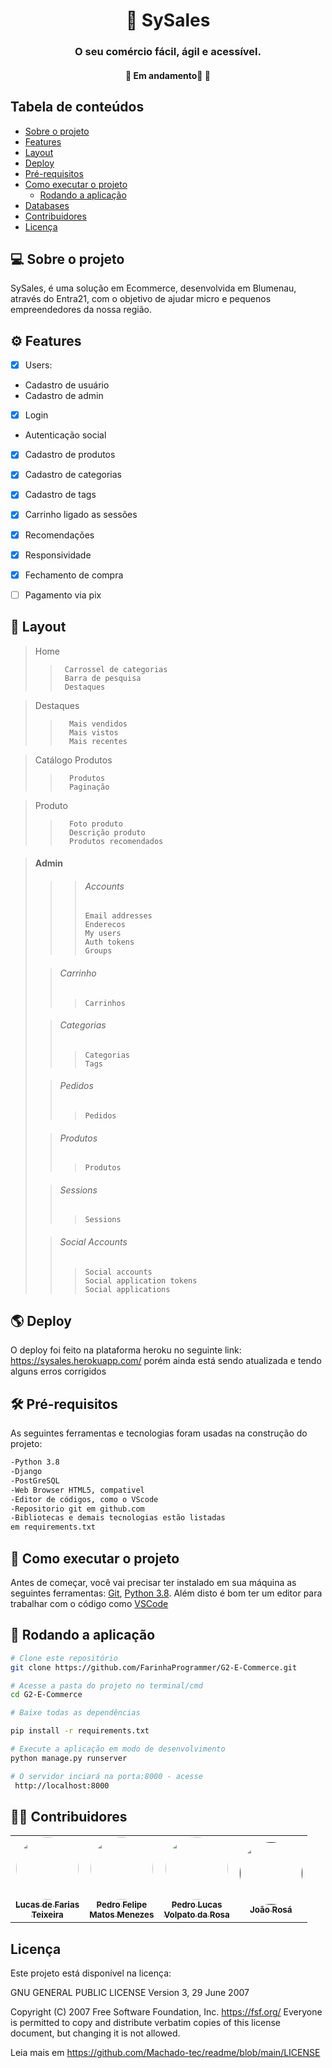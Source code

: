 

<h1 align="center">
     🏪 SySales
</h1>

<h3 align="center">
    O seu comércio fácil, ágil e acessível.
</h3>
 
<h4 align="center">
	🚧   Em andamento🚀 🚧
</h4>

<h2>Tabela de conteúdos</h2>

<!--ts-->
   * [Sobre o projeto](#sobre)
   * [Features](#features)
   * [Layout](#layout)
   * [Deploy](#deploy)
   * [Pré-requisitos](#requirements)
   * [Como executar o projeto](#executar)
     * [Rodando a aplicação](#executar-rodas)
   * [Databases](#databases)
   * [Contribuidores](#contribuintes)
   * [Licença](#user-content--licença)
<!--te-->

<h2 id="sobre"> 💻 Sobre o projeto </h2>

SySales, é uma solução em Ecommerce, desenvolvida em Blumenau, através do Entra21, com o objetivo de ajudar micro e pequenos empreendedores da nossa região.

<h2 id="features"> ⚙️ Features </h2>

- [x] Users:
 - Cadastro de usuário
 - Cadastro de admin
- [x] Login
 - Autenticação social
- [x] Cadastro de produtos
- [x] Cadastro de categorias
- [x] Cadastro de tags
- [x] Carrinho ligado as sessões
- [x] Recomendações
- [x] Responsividade
- [x] Fechamento de compra
- [ ] Pagamento via pix



<h2 id="layout"> 🎨 Layout </h2>

> Home  
>>      Carrossel de categorias  
>>      Barra de pesquisa
>>      Destaques

> Destaques
>>       Mais vendidos
>>       Mais vistos
>>       Mais recentes

> Catálogo Produtos
>>       Produtos
>>       Paginação

> Produto
>>       Foto produto
>>       Descrição produto
>>       Produtos recomendados

>#### Admin
>
>>>######     Accounts
>>>     Email addresses
>>>     Enderecos
>>>     My users
>>>     Auth tokens
>>>     Groups
>
>>######      Carrinho
>>>     Carrinhos
>
>>######      Categorias
>>>     Categorias
>>>     Tags
>
>>######      Pedidos
>>>     Pedidos
>
>>######      Produtos
>>>     Produtos
>
>>######      Sessions
>>>     Sessions
>
>>######      Social Accounts
>>>     Social accounts
>>>     Social application tokens
>>>     Social applications


<h2 id="deploy">🌎 Deploy</h2>

O deploy foi feito na plataforma heroku no seguinte link: https://sysales.herokuapp.com/
porém ainda está sendo atualizada e tendo alguns erros corrigidos

<h2 id="requirements"> 🛠 Pré-requisitos </h2>

As seguintes ferramentas e tecnologias foram usadas na construção do projeto:

```bash
-Python 3.8  
-Django  
-PostGreSQL  
-Web Browser HTML5, compativel  
-Editor de códigos, como o VScode  
-Repositorio git em github.com
-Bibliotecas e demais tecnologias estão listadas 
em requirements.txt
```

<h2 id="executar"> 🚀 Como executar o projeto </h2>

Antes de começar, você vai precisar ter instalado em sua máquina as seguintes ferramentas:
[Git](https://git-scm.com), [Python 3.8](https://www.python.org/). 
Além disto é bom ter um editor para trabalhar com o código como [VSCode](https://code.visualstudio.com/)

<h2 id="executar-rodar">🎲 Rodando a aplicação </h2>

```bash
# Clone este repositório
git clone https://github.com/FarinhaProgrammer/G2-E-Commerce.git

# Acesse a pasta do projeto no terminal/cmd
cd G2-E-Commerce

# Baixe todas as dependências

pip install -r requirements.txt

# Execute a aplicação em modo de desenvolvimento
python manage.py runserver

# O servidor inciará na porta:8000 - acesse
 http://localhost:8000 
```

<h2 id="contribuintes"> 👨‍💻 Contribuidores </h2>

<table>
  <tr>
  <!-- Farias -->
    <td align="center"><a href="https://github.com/FarinhaProgrammer"><img style="border-radius: 50%;" src="https://avatars.githubusercontent.com/u/77069076?v=4" width="100px;" alt=""/><br /><sub><b>Lucas de Farias <br>Teixeira</b></sub></a><br /></td>
    <!-- Menezes -->
    <td align="center"><a href="https://github.com/pedro-fmm"><img style="border-radius: 50%;" src="https://avatars.githubusercontent.com/u/85511521?v=4" width="100px;" alt=""/><br /><sub><b>Pedro Felipe<br>Matos Menezes</b></sub></a><br /></td>
    <!-- Volpato -->
    <td align="center"><a href="https://github.com/PedroLuscao"><img style="border-radius: 50%;" src="https://avatars.githubusercontent.com/u/89154708?" width="100px;" alt=""/><br /><sub><b>Pedro Lucas<br>Volpato da Rosa</b></sub></a><br /></td>
    <!-- Rosá -->
    <td align="center"><a href=""><img style="border-radius: 50%;" src="https://wp-content.bluebus.com.br/wp-content/uploads/2017/03/31142426/twitter-novo-avatar-padrao-2017-bluebus.png" width="100px;" alt=""/><br /><sub><b>João Rosá</b></sub></a><br /></td>
  </tr>
</table>

<h2 id="license">Licença</h2>

Este projeto está disponível na licença: 

 GNU GENERAL PUBLIC LICENSE
                       Version 3, 29 June 2007

 Copyright (C) 2007 Free Software Foundation, Inc. <https://fsf.org/>
 Everyone is permitted to copy and distribute verbatim copies
 of this license document, but changing it is not allowed.

Leia mais em https://github.com/Machado-tec/readme/blob/main/LICENSE
